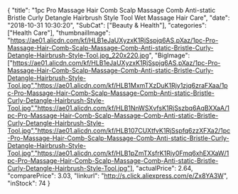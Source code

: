 {
	"title": "1pc Pro Massage Hair Comb Scalp Massage Comb Anti-static Bristle Curly Detangle Hairbrush Style Tool Wet Massage Hair Care",
	"date": "2018-10-31 10:30:20",
	"SubCat": ["Beauty & Health"],
	"categories": ["Health Care"],
	"thumbnailImage": "https://ae01.alicdn.com/kf/HLB1eJaUXyzxK1RjSspjq6AS.pXaz/1pc-Pro-Massage-Hair-Comb-Scalp-Massage-Comb-Anti-static-Bristle-Curly-Detangle-Hairbrush-Style-Tool.jpg_220x220.jpg",
	"BigImage": ["https://ae01.alicdn.com/kf/HLB1eJaUXyzxK1RjSspjq6AS.pXaz/1pc-Pro-Massage-Hair-Comb-Scalp-Massage-Comb-Anti-static-Bristle-Curly-Detangle-Hairbrush-Style-Tool.jpg","https://ae01.alicdn.com/kf/HLB1MxmTXzDuK1Rjy1zjq6zraFXaa/1pc-Pro-Massage-Hair-Comb-Scalp-Massage-Comb-Anti-static-Bristle-Curly-Detangle-Hairbrush-Style-Tool.jpg","https://ae01.alicdn.com/kf/HLB1NnWSXvfsK1RjSszbq6AqBXXaA/1pc-Pro-Massage-Hair-Comb-Scalp-Massage-Comb-Anti-static-Bristle-Curly-Detangle-Hairbrush-Style-Tool.jpg","https://ae01.alicdn.com/kf/HLB107CUXtfvK1RjSspfq6zzXFXa2/1pc-Pro-Massage-Hair-Comb-Scalp-Massage-Comb-Anti-static-Bristle-Curly-Detangle-Hairbrush-Style-Tool.jpg","https://ae01.alicdn.com/kf/HLB1pZmTXsfrK1Rjy0Fmq6xhEXXaW/1pc-Pro-Massage-Hair-Comb-Scalp-Massage-Comb-Anti-static-Bristle-Curly-Detangle-Hairbrush-Style-Tool.jpg"],
	"actualPrice": 2.64,
	"comparePrice": 3.03,
	"linkurl": "http://s.click.aliexpress.com/e/Zx8YA3W",
	"inStock": 74
}
